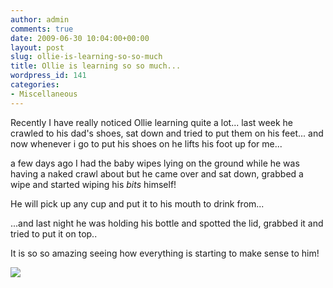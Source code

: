 ```yaml
---
author: admin
comments: true
date: 2009-06-30 10:04:00+00:00
layout: post
slug: ollie-is-learning-so-so-much
title: Ollie is learning so so much...
wordpress_id: 141
categories:
- Miscellaneous
---
```


Recently I have really noticed Ollie learning quite a lot... last week he crawled to his dad's shoes, sat down and tried to put them on his feet... and now whenever i go to put his shoes on he lifts his foot up for me...  
  
a few days ago I had the baby wipes lying on the ground while he was having a naked crawl about but he came over and sat down, grabbed a wipe and started wiping his *bits* himself!  
  
He will pick up any cup and put it to his mouth to drink from...  
  
...and last night he was holding his bottle and spotted the lid, grabbed it and tried to put it on top..  
  
It is so so amazing seeing how everything is starting to make sense to him!

![](https://blogger.googleusercontent.com/tracker/251139911615938991-1250952283702634806?l=www.outmumbered.com)
